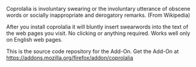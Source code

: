 Coprolalia is involuntary swearing or the involuntary utterance of obscene words or socially inappropriate and derogatory remarks. (From Wikipedia)

After you install coprolalia it will bluntly insert swearwords into the text of the web pages you visit. No clicking or anything required. Works well only on English web pages. 

This is the source code repository for the Add-On. Get the Add-On at https://addons.mozilla.org/firefox/addon/coprolalia
